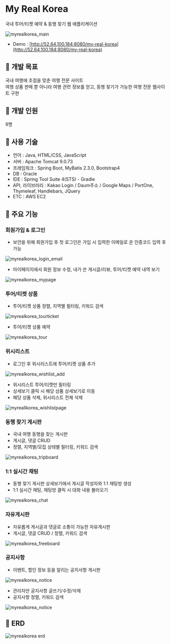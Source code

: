 # My Real Korea

국내 투어/티켓 예약 & 동행 찾기 웹 애플리케이션  
  
![myrealkorea_main](https://github.com/minseonallykim/my-real-korea/assets/117511891/679096cd-dca4-4f43-9b07-a616253ced61)

* Demo : [http://52.64.100.184:8080/my-real-korea](http://52.64.100.184:8080/my-real-korea)  

## 📌 개발 목표
국내 여행에 초점을 맞춘 여행 전문 사이트  
여행 상품 판매 뿐 아니라 여행 관련 정보를 얻고, 동행 찾기가 가능한 여행 전문 웹사이트 구현  
## 📌 개발 인원 
9명  
## 📌  사용 기술
* 언어 : Java, HTML/CSS, JavaScript
* 서버 : Apache Tomcat 9.0.73
* 프레임워크 : Spring Boot, MyBatis 2.3.0, Bootstrap4
* DB : Oracle
* IDE : Spring Tool Suite 4(STS) - Gradle
* API, 라이브러리 : Kakao Login / Daum주소 / Google Maps / PortOne, Thymeleaf, Handlebars, JQuery
* ETC : AWS EC2
## 📌  주요 기능
### 회원가입 & 로그인
* 보안을 위해 회원가입 후 첫 로그인은 가입 시 입력한 이메일로 온 인증코드 입력 후 가능  

![myrealkorea_login_email](https://github.com/minseonallykim/my-real-korea/assets/117511891/3c1f1e4e-c339-42ae-bf52-7257cb48848c)

* 마이페이지에서 회원 정보 수정, 내가 쓴 게시글/리뷰, 투어/티켓 예약 내역 보기  

![myrealkorea_mypage](https://github.com/minseonallykim/my-real-korea/assets/117511891/4c147dfa-de1e-4432-86c5-ea1c0a7d437e)  

### 투어/티켓 상품
* 투어/티켓 상품 정렬, 지역별 필터링, 키워드 검색  

![myrealkorea_tourticket](https://github.com/minseonallykim/my-real-korea/assets/117511891/18590e7c-0807-449a-bfd2-8dfc360cc51c)  

* 투어/티켓 상품 예약

![myrealkorea_tour](https://github.com/minseonallykim/my-real-korea/assets/117511891/4b86d5a3-d096-4589-87c0-1bfaa6e8faea)

### 위시리스트  
* 로그인 후 위시리스트에 투어/티켓 상품 추가

![myrealkorea_wishlist_add](https://github.com/minseonallykim/my-real-korea/assets/117511891/7f69be77-372a-4a38-b1d3-74133a25cea4)  

* 위시리스트 투어/티켓만 필터링
* 상세보기 클릭 시 해당 상품 상세보기로 이동
* 해당 상품 삭제, 위시리스트 전체 삭제  

![myreallkorea_wishlistpage](https://github.com/minseonallykim/my-real-korea/assets/117511891/0534ba55-29d8-4d93-bd2e-20d12e6dc2b4)  

### 동행 찾기 게시판  
* 국내 여행 동행을 찾는 게시판
* 게시글, 댓글 CRUD
* 정렬, 지역별/모집 상태별 필터링, 키워드 검색  

![myrealkorea_tripboard](https://github.com/minseonallykim/my-real-korea/assets/117511891/7f0385c7-2881-40e2-99b2-c734695a4f9a)  

### 1:1 실시간 채팅
* 동행 찾기 게시판 상세보기에서 게시글 작성자와 1:1 채팅방 생성
* 1:1 실시간 채팅, 채팅방 클릭 시 대화 내용 불러오기

![myrealkorea_chat](https://github.com/minseonallykim/my-real-korea/assets/117511891/a02fc91d-b104-40d6-810e-5004cae9f0a1)

### 자유게시판
* 자유롭게 게시글과 댓글로 소통이 가능한 자유게시판
* 게시글, 댓글 CRUD / 정렬, 키워드 검색

![myrealkorea_freeboard](https://github.com/minseonallykim/my-real-korea/assets/117511891/b68ab1d8-d3cb-46a1-a0ee-ecd53f7aaa3e)

### 공지사항
* 이벤트, 할인 정보 등을 알리는 공지사항 게시판  

![myrealkorea_notice](https://github.com/minseonallykim/my-real-korea/assets/117511891/395cd94a-7091-4888-8405-b8919d62856c)  

* 관리자만 공지사항 글쓰기/수정/삭제 
* 공지사항 정렬, 키워드 검색   

![myrealkorea_notice](https://github.com/minseonallykim/my-real-korea/assets/117511891/2bc3ac48-33f8-401f-b06f-f2518fc71130)  

## 📌  ERD  
![myrealkorea erd](https://github.com/minseonallykim/my-real-korea/assets/117511891/58e20965-9303-4bfd-85d8-97babd9ce934)

